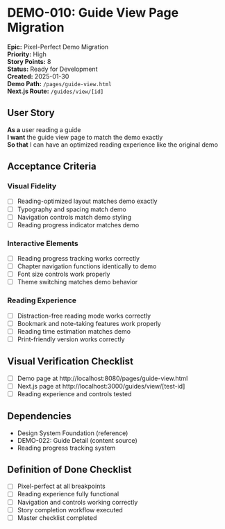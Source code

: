 # DEMO-010: Guide View Page Migration

**Epic:** Pixel-Perfect Demo Migration  
**Priority:** High  
**Story Points:** 8  
**Status:** Ready for Development  
**Created:** 2025-01-30  
**Demo Path:** `/pages/guide-view.html`  
**Next.js Route:** `/guides/view/[id]`

## User Story

**As a** user reading a guide  
**I want** the guide view page to match the demo exactly  
**So that** I can have an optimized reading experience like the original demo

## Acceptance Criteria

### Visual Fidelity
- [ ] Reading-optimized layout matches demo exactly
- [ ] Typography and spacing match demo
- [ ] Navigation controls match demo styling
- [ ] Reading progress indicator matches demo

### Interactive Elements
- [ ] Reading progress tracking works correctly
- [ ] Chapter navigation functions identically to demo
- [ ] Font size controls work properly
- [ ] Theme switching matches demo behavior

### Reading Experience
- [ ] Distraction-free reading mode works correctly
- [ ] Bookmark and note-taking features work properly
- [ ] Reading time estimation matches demo
- [ ] Print-friendly version works correctly

## Visual Verification Checklist
- [ ] Demo page at http://localhost:8080/pages/guide-view.html
- [ ] Next.js page at http://localhost:3000/guides/view/[test-id]
- [ ] Reading experience and controls tested

## Dependencies
- Design System Foundation (reference)
- DEMO-022: Guide Detail (content source)
- Reading progress tracking system

## Definition of Done Checklist
- [ ] Pixel-perfect at all breakpoints
- [ ] Reading experience fully functional
- [ ] Navigation and controls working correctly
- [ ] Story completion workflow executed
- [ ] Master checklist completed